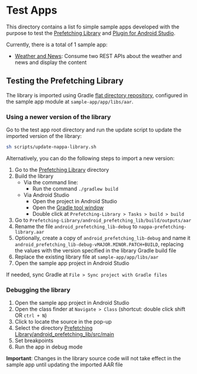 # Test Apps

This directory contains a list fo simple sample apps developed with the purpose to test the [Prefetching Library](Prefetching-Library) and [Plugin for Android Studio](Android-Studio-Plugin).

Currently, there is a total of 1 sample app:

* [Weather and News](Test-App/Weather-and-News-app): Consume two REST APIs about the weather and news and display the content

## Testing the Prefetching Library

The library is imported using Gradle [flat directory repository](https://docs.gradle.org/current/userguide/declaring_repositories.html#sub:flat_dir_resolver), 
configured in the sample app module at `sample-app/app/libs/aar`.

### Using a newer version of the library

Go to the test app root directory and run the update script to update the imported version of the library:

```bash
sh scripts/update-nappa-library.sh
```

Alternatively, you can do the following steps to import a new version:

1. Go to the [Prefetching Library](Prefetching-Library) directory
1. Build the library
   * Via the command line:
      * Run the command `./gradlew build`
   * Via Android Studio
      * Open the project in Android Studio
      * Open the [Gradle tool window](https://www.jetbrains.com/help/idea/jetgradle-tool-window.html)
     * Double click at `Prefetching-Library > Tasks > build > build`
1. Go to `Prefetching-Library/android_prefetching_lib/build/outputs/aar`
1. Rename the file `android_prefetching_lib-debug` to `nappa-prefetching-library.aar`
1. Optionally, 
create a copy of `android_prefetching_lib-debug` and 
name it `android_prefetching_lib-debug-vMAJOR.MINOR.PATCH+BUILD`, 
replacing the values with the version specified in the library Gradle build file
1. Replace the existing library file at `sample-app/app/libs/aar`
1. Open the sample app project in Android Studio

If needed, sync Gradle at `File > Sync project with Gradle files`

### Debugging the library

1. Open the sample app project in Android Studio
1. Open the class finder at `Navigate > Class` (shortcut: double click shift OR `ctrl + N`)
1. Click to locate the source in the pop-up
1. Select the directory [Prefetching Library/android_prefetching_lib/src/main](Prefetching-Library/android_prefetching_lib/src/main)
1. Set breakpoints
1. Run the app in debug mode

**Important**: Changes in the library source code will not take effect in the sample app until updating the imported AAR file 
